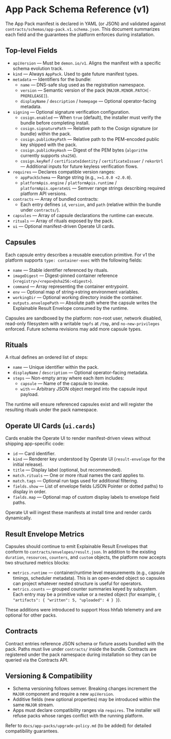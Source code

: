 # App Pack Schema Reference (v1)

The App Pack manifest is declared in YAML (or JSON) and validated against `contracts/schemas/app-pack.v1.schema.json`. This document summarizes each field and the guarantees the platform enforces during installation.

## Top-level Fields

- `apiVersion` — Must be `demon.io/v1`. Aligns the manifest with a specific schema evolution track.
- `kind` — Always `AppPack`. Used to gate future manifest types.
- `metadata` — Identifiers for the bundle:
  - `name` — DNS-safe slug used as the registration namespace.
  - `version` — Semantic version of the pack (`MAJOR.MINOR.PATCH[-PRERELEASE]`).
  - `displayName` / `description` / `homepage` — Optional operator-facing metadata.
- `signing` — Optional signature verification configuration.
  - `cosign.enabled` — When `true` (default), the installer must verify the bundle before completing install.
  - `cosign.signaturePath` — Relative path to the Cosign signature (or bundle) within the pack.
  - `cosign.publicKeyPath` — Relative path to the PEM-encoded public key shipped with the pack.
  - `cosign.publicKeyHash` — Digest of the PEM bytes (`algorithm` currently supports `sha256`).
  - `cosign.keyRef` / `certificateIdentity` / `certificateIssuer` / `rekorUrl` — Additional inputs for future keyless verification flows.
- `requires` — Declares compatible version ranges:
  - `appPackSchema` — Range string (e.g., `>=1.0.0 <2.0.0`).
  - `platformApis.engine` / `platformApis.runtime` / `platformApis.operateUi` — Semver range strings describing required platform API versions.
- `contracts` — Array of bundled contracts:
  - Each entry defines `id`, `version`, and `path` (relative within the bundle under `contracts/`).
- `capsules` — Array of capsule declarations the runtime can execute.
- `rituals` — Array of rituals exposed by the pack.
- `ui` — Optional manifest-driven Operate UI cards.

## Capsules

Each capsule entry describes a reusable execution primitive. For v1 the platform supports `type: container-exec` with the following fields:

- `name` — Stable identifier referenced by rituals.
- `imageDigest` — Digest-pinned container reference (`<registry>/<repo>@sha256:<digest>`).
- `command` — Array representing the container entrypoint.
- `env` — Optional map of string→string environment variables.
- `workingDir` — Optional working directory inside the container.
- `outputs.envelopePath` — Absolute path where the capsule writes the Explainable Result Envelope consumed by the runtime.

Capsules are sandboxed by the platform: non-root user, network disabled, read-only filesystem with a writable `tmpfs` at `/tmp`, and `no-new-privileges` enforced. Future schema revisions may add more capsule types.

## Rituals

A ritual defines an ordered list of steps:

- `name` — Unique identifier within the pack.
- `displayName` / `description` — Optional operator-facing metadata.
- `steps` — Non-empty array where each item includes:
  - `capsule` — Name of the capsule to invoke.
  - `with` — Arbitrary JSON object merged into the capsule input payload.

The runtime will ensure referenced capsules exist and will register the resulting rituals under the pack namespace.

## Operate UI Cards (`ui.cards`)

Cards enable the Operate UI to render manifest-driven views without shipping app-specific code:

- `id` — Card identifier.
- `kind` — Renderer key understood by Operate UI (`result-envelope` for the initial release).
- `title` — Display label (optional, but recommended).
- `match.rituals` — One or more ritual names the card applies to.
- `match.tags` — Optional run tags used for additional filtering.
- `fields.show` — List of envelope fields (JSON Pointer or dotted paths) to display in order.
- `fields.map` — Optional map of custom display labels to envelope field paths.

Operate UI will ingest these manifests at install time and render cards dynamically.

## Result Envelope Metrics

Capsules should continue to emit Explainable Result Envelopes that conform to `contracts/envelopes/result.json`. In addition to the existing `duration`, `resources`, `counters`, and `custom` objects, the platform now accepts two structured metrics blocks:

- `metrics.runtime` — container/runtime level measurements (e.g., capsule timings, scheduler metadata). This is an open-ended object so capsules can project whatever nested structure is useful for operators.
- `metrics.counts` — grouped counter summaries keyed by subsystem. Each entry may be a primitive value or a nested object (for example, `{ "artifacts": { "written": 5, "uploaded": 4 } }`).

These additions were introduced to support Hoss hhfab telemetry and are optional for other packs.

## Contracts

Contract entries reference JSON schema or fixture assets bundled with the pack. Paths must live under `contracts/` inside the bundle. Contracts are registered under the pack namespace during installation so they can be queried via the Contracts API.

## Versioning & Compatibility

- Schema versioning follows semver. Breaking changes increment the `MAJOR` component and require a new `apiVersion`.
- Additive fields (new optional properties) may be introduced within the same `MAJOR` stream.
- Apps must declare compatibility ranges via `requires`. The installer will refuse packs whose ranges conflict with the running platform.

Refer to `docs/app-packs/upgrade-policy.md` (to be added) for detailed compatibility guarantees.
